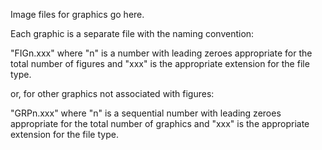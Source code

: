 Image files for graphics go here.

Each graphic is a separate file with the naming convention:

"FIGn.xxx" where "n" is a number with leading zeroes appropriate for the total number of figures and "xxx" is the appropriate extension for the file type.

or, for other graphics not associated with figures:

"GRPn.xxx" where "n" is a sequential number with leading zeroes appropriate for the total number of graphics and "xxx" is the appropriate extension for the file type.
